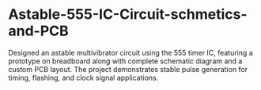 # Astable-555-IC-Circuit-schmetics-and-PCB
Designed an astable multivibrator circuit using the 555 timer IC, featuring a prototype on breadboard along with complete schematic diagram and a custom PCB layout. The project demonstrates stable pulse generation for timing, flashing, and clock signal applications.
